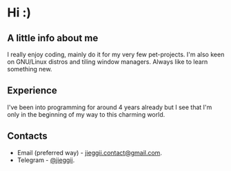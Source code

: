 # Hi :)

## A little info about me
I really enjoy coding, mainly do it for my very few pet-projects.
I'm also keen on GNU/Linux distros and tiling window managers.
Always like to learn something new.

## Experience
I've been into programming for around 4 years already but 
I see that I'm only in the beginning of my way to this charming world.

## Contacts
* Email (preferred way) - [jieggii.contact@gmail.com](mailto:jieggii.contact@gmail.com).
* Telegram - [@jieggii](https://t.me/jieggii).
